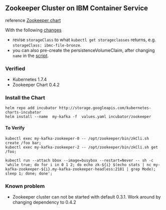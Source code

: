 ## Zookeeper Cluster on IBM Container Service


reference [Zookeeper chart](https://github.com/kubernetes/charts/tree/master/incubator/zookeeper)

With the following [changes](values.yaml)

* revise `storageClass` to what `kubectl get storageclasses` returns, e.g. `storageClass: ibmc-file-bronze`. 
* you can also pre-create the persistenceVolumeClaim, after changing `name` in the [script](../ibm-pvc.yaml).


### Verified 

* Kubernetes 1.7.4
* Zookeeper Chart 0.4.2


### Install the Chart

	helm repo add incubator http://storage.googleapis.com/kubernetes-charts-incubator
	helm install --name  my-kafka -f  values.yaml incubator/zookeeper

#### To Verify

	kubectl exec my-kafka-zookeeper-0 -- /opt/zookeeper/bin/zkCli.sh create /foo bar;
	kubectl exec my-kafka-zookeeper-2 -- /opt/zookeeper/bin/zkCli.sh get /foo;

	kubectl run --attach bbox --image=busybox --restart=Never -- sh -c 'while true; do for i in 0 1 2; do echo zk-${i} $(echo stats | nc my-kafka-zookeeper-${i}.my-kafka-zookeeper-headless:2181 | grep Mode); sleep 1; done; done';
	
	
### Known problem

* Zookeeper cluster can not be started with default 0.3.1. Work around by changing dependency to 0.4.2